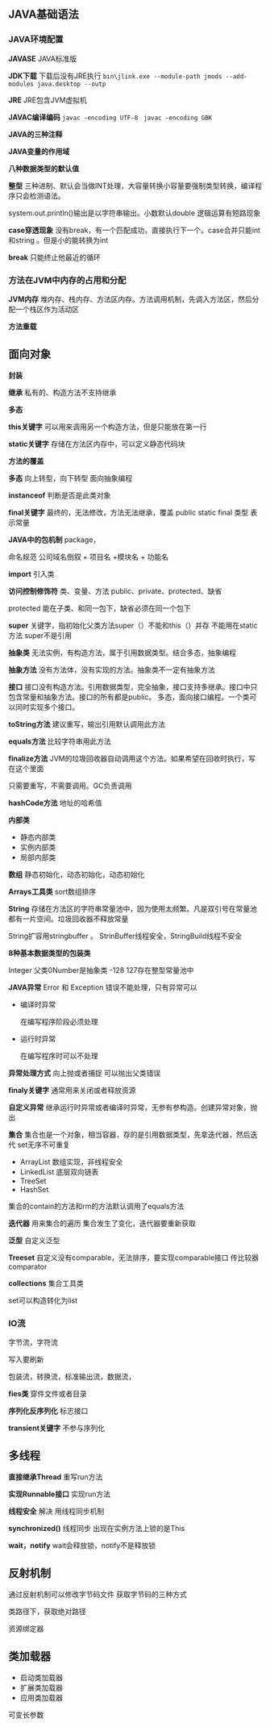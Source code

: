 ## JAVA基础语法

### JAVA环境配置

**JAVASE**	JAVA标准版

**JDK下载**	下载后没有JRE执行 `bin\jlink.exe --module-path jmods --add-modules java.desktop --outp`	

**JRE**	JRE包含JVM虚拟机

**JAVAC编译编码**		`javac -encoding UTF-8 `	`javac -encoding GBK`	

**JAVA的三种注释**	

**JAVA变量的作用域**	

**八种数据类型的默认值**	

**整型**	三种进制、默认会当做INT处理，大容量转换小容量要强制类型转换，编译程序只会检测语法。

system.out.println()输出是以字符串输出。小数默认double  逻辑运算有短路现象

**case穿透现象**	没有break，有一个匹配成功，直接执行下一个。case合并只能int和string 。但是小的能转换为int

**break**	只能终止他最近的循环

### 方法在JVM中内存的占用和分配

**JVM内存**	堆内存、栈内存、方法区内存。方法调用机制，先调入方法区，然后分配一个栈区作为活动区

**方法重载**	

## 面向对象

**封装**	

**继承**	私有的、构造方法不支持继承

**多态**

**this关键字**	可以用来调用另一个构造方法，但是只能放在第一行

**static关键字**	存储在方法区内存中，可以定义静态代码块

**方法的覆盖**	

**多态**	向上转型，向下转型  面向抽象编程

**instanceof**	判断是否是此类对象

**final关键字**	最终的，无法修改，方法无法继承，覆盖 public static final 类型 表示常量

**JAVA中的包机制**	package，

命名规范  公司域名倒叙 + 项目名 +模块名 + 功能名

**import**	引入类

**访问控制修饰符**	类、变量、方法    public、private、protected、缺省

protected 能在子类、和同一包下，缺省必须在同一个包下

**super**	关键字，指初始化父类方法super（）不能和this（）并存    不能用在static方法 super不是引用





**抽象类**	无法实例，有构造方法，属于引用数据类型。结合多态，抽象编程

**抽象方法**	没有方法体，没有实现的方法。抽象类不一定有抽象方法

**接口**	接口没有构造方法。引用数据类型，完全抽象，接口支持多继承。接口中只包含常量和抽象方法。接口的所有都是public。  多态，面向接口编程。一个类可以同时实现多个接口。  



**toString方法**	建议重写，输出引用默认调用此方法

**equals方法**	比较字符串用此方法

**finalize方法**	JVM的垃圾回收器自动调用这个方法。如果希望在回收时执行，写在这个里面  

只需要重写，不需要调用。GC负责调用

**hashCode方法**	地址的哈希值

**内部类**	

- 静态内部类
- 实例内部类
- 局部内部类

**数组**     静态初始化，动态初始化，动态初始化

**Arrays工具类**	sort数组排序

**String**	存储在方法区的字符串常量池中，因为使用太频繁。凡是双引号在常量池都有一片空间。垃圾回收器不释放常量

String扩容用stringbuffer 。  StrinBuffer线程安全，StringBuild线程不安全

**8种基本数据类型的包装类**	

Integer 父类0Number是抽象类  -128 127存在整型常量池中

**JAVA异常**	Error 和 Exception 错误不能处理，只有异常可以

- 编译时异常

  在编写程序阶段必须处理

- 运行时异常

  在编写程序时可以不处理

**异常处理方式**  向上抛或者捕捉 可以抛出父类错误

**finaly关键字**	通常用来关闭或者释放资源

**自定义异常**	继承运行时异常或者编译时异常，无参有参构造。创建异常对象，抛出

**集合**	集合也是一个对象，相当容器，存的是引用数据类型，先拿迭代器，然后迭代 set无序不可重复

- ArrayList 数组实现，非线程安全
- LinkedList 底层双向链表
- TreeSet
- HashSet

集合的contain的方法和rm的方法默认调用了equals方法

**迭代器**	用来集合的遍历  集合发生了变化，迭代器要重新获取

**泛型**	自定义泛型

**Treeset**	自定义没有comparable，无法排序，要实现comparable接口   传比较器comparator

**collections**	集合工具类

set可以构造转化为list

### IO流

字节流，字符流

写入要刷新

包装流，转换流，标准输出流，数据流，

**fies类**	穿件文件或者目录

**序列化反序列化**	标志接口

**transient关键字**	不参与序列化

## 多线程

**直接继承Thread**	重写run方法

**实现Runnable接口**	实现run方法

**线程安全**	解决  用线程同步机制   

**synchronized()**	线程同步	出现在实例方法上锁的是This

**wait，notify**	wait会释放锁，notify不是释放锁

## 反射机制

通过反射机制可以修改字节码文件  获取字节码的三种方式

类路径下，获取绝对路径

资源绑定器

## 类加载器

- 启动类加载器
- 扩展类加载器
- 应用类加载器

可变长参数